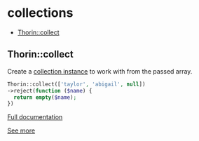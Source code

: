 # collections

- [Thorin::collect](#Thorin::collect)
## Thorin::collect
Create a [collection instance](https://laravel.com/docs/5.7/collections#available-methods) to work with from the passed array.
```php
Thorin::collect(['taylor', 'abigail', null])
->reject(function ($name) {
  return empty($name);
})
```

[Full documentation](/doc/src/functions/collections/t_collect.md)

[See more](https://packagist.org/packages/tightenco/collect)
